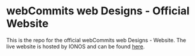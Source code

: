 # webCommits web Designs - Official Website

This is the repo for the official webCommits web Designs - Website. The live website is hosted by IONOS and can be found [here](www.webcommits.info).

